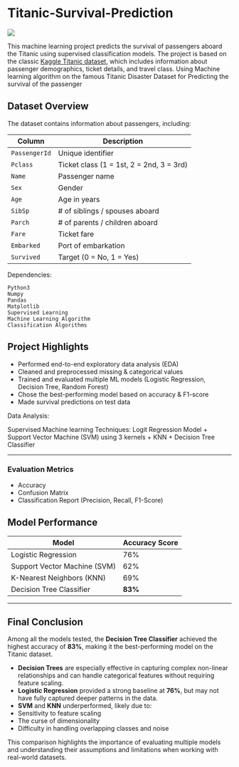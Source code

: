# Titanic-Survival-Prediction

<img src="https://images8.alphacoders.com/405/405029.jpg">



This machine learning project predicts the survival of passengers aboard the Titanic using supervised classification models. The project is based on the classic [Kaggle Titanic dataset](https://www.kaggle.com/competitions/titanic/overview), which includes information about passenger demographics, ticket details, and travel class.
Using Machine learning algorithm on the famous Titanic Disaster Dataset for Predicting the survival of the passenger

##  Dataset Overview

The dataset contains information about passengers, including:

| Column        | Description                            |
|---------------|----------------------------------------|
| `PassengerId` | Unique identifier                      |
| `Pclass`      | Ticket class (1 = 1st, 2 = 2nd, 3 = 3rd)|
| `Name`        | Passenger name                         |
| `Sex`         | Gender                                 |
| `Age`         | Age in years                           |
| `SibSp`       | # of siblings / spouses aboard         |
| `Parch`       | # of parents / children aboard         |
| `Fare`        | Ticket fare                            |
| `Embarked`    | Port of embarkation                    |
| `Survived`    | Target (0 = No, 1 = Yes)               |

                                                                    


Dependencies:

    Python3
    Numpy
    Pandas
    Matplotlib
    Supervised Learning
    Machine Learning Algorithm
    Classification Algorithms
    


##  Project Highlights

-  Performed end-to-end exploratory data analysis (EDA)
-  Cleaned and preprocessed missing & categorical values
-  Trained and evaluated multiple ML models (Logistic Regression, Decision Tree, Random Forest)
-  Chose the best-performing model based on accuracy & F1-score
-  Made survival predictions on test data


Data Analysis:

Supervised Machine learning Techniques:  Logit Regression Model + Support Vector Machine (SVM) using 3 kernels + KNN + Decision Tree Classifier

---
###  Evaluation Metrics
- Accuracy
- Confusion Matrix
- Classification Report (Precision, Recall, F1-Score)

##  Model Performance

| Model                         | Accuracy Score |
|-------------------------------|----------------|
| Logistic Regression           | 76%            |
| Support Vector Machine (SVM)  | 62%            |
| K-Nearest Neighbors (KNN)     | 69%            |
| Decision Tree Classifier      | **83%**        |

---

##  Final Conclusion

Among all the models tested, the **Decision Tree Classifier** achieved the highest accuracy of **83%**, making it the best-performing model on the Titanic dataset.

-  **Decision Trees** are especially effective in capturing complex non-linear relationships and can handle categorical features without requiring feature scaling.
-  **Logistic Regression** provided a strong baseline at **76%**, but may not have fully captured deeper patterns in the data.
-  **SVM** and **KNN** underperformed, likely due to:
  - Sensitivity to feature scaling
  - The curse of dimensionality
  - Difficulty in handling overlapping classes and noise

This comparison highlights the importance of evaluating multiple models and understanding their assumptions and limitations when working with real-world datasets.

